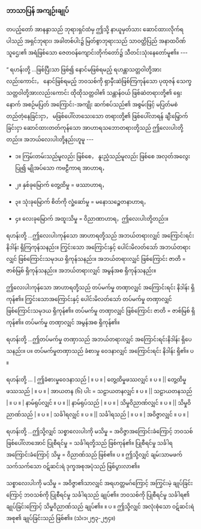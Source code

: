 ### ဘာသာပြန် အကျဉ်းချုပ်

တပည့်တော် အာနန္ဒာသည် ဘုရားရှင်ထံမှ ဤသို့ နာယူမှတ်သား ဆောင်ထားလိုက်ရပါသည် အရှင်ဘုရား၊ အခါတစ်ပါး၌ မြတ်စွာဘုရားသည် သာဝတ္ထိပြည် အနာထပိဏ်သူဌေး၏ အရံဖြစ်သော ဇေတဝန်ကျောင်းတိုက်တော်၌ သီတင်းသုံးနေတော်မူ၏။ ---

“ ရဟန်းတို့ ...ဖြစ်ပြီးသာ ဖြစ်၍ နောင်မဖြစ်ရမည့် ရဟန္တာသတ္တဝါတို့အားလည်းကောင်း， နောင်ဖြစ်ရမည့် ဘဝသစ်ကို ရှာမှီးဆဲဖြစ်ကြကုန်သော ပုထုဇန် သေက္ခသတ္တဝါတို့အားလည်းကောင်း ထိုထိုသတ္တဝါ၏ သန္တာန်ဝယ် ဖြစ်ဆဲတရားတို့၏ ရှေးနောက် အစဉ်မပြတ် အကြောင်း-အကျိုး ဆက်စပ်သည်၏ အစွမ်းဖြင့် မပြတ်မစဲ တည်တံ့နေခြင်းငှာ， မဖြစ်ပေါ်လာသေးသော တရားတို့၏ ဖြစ်ပေါ်လာရန် ချီးမြှောက်ခြင်းငှာ ဆောင်ထားတတ်ကုန်သော အာဟာရသဘောတရားတို့သည် ဤလေးပါးတို့တည်း။ 
အဘယ်လေးပါးတို့နည်းဟူမူ ---

- ၁။ ကြမ်းတမ်းသည်မူလည်း ဖြစ်စေ， နူးညံ့သည်မူလည်း ဖြစ်စေ အလုတ်အလွေးပြု၍ မျိုအပ်သော ကဗဠီကာရ အာဟာရ，

- ၂။ နှစ်ခုမြောက် တွေ့ထိမှု = ဖဿာဟာရ，

- ၃။ သုံးခုမြောက် စိတ်ကို လှုံ့ဆော်မှု = မနောသဉ္စေတနာဟာရ，

- ၄။ လေးခုမြောက် အထူးသိမှု = ဝိညာဏာဟာရ，ဤလေးပါးတို့တည်း။

ရဟန်းတို့ ...ဤလေးပါးကုန်သော အာဟာရတို့သည် အဘယ်တရားလျှင် အကြောင်းရင်း နိဒါန်း ရှိကြကုန်သနည်း။ 
ကြွင်းသော အကြောင်းနှင့် ပေါင်းမိလတ်သော် အဘယ်တရားလျှင် ဖြစ်ကြောင်းသမုဒယ ရှိကုန်သနည်း။ 
အဘယ်တရားလျှင် ဖြစ်ကြောင်း ဇာတိ = ဇာစ်မြစ် ရှိကုန်သနည်း။ 
အဘယ်တရားလျှင် အမွန်အစ ရှိကုန်သနည်း။

ဤလေးပါးကုန်သော အာဟာရတို့သည် တပ်မက်မှု တဏှာလျှင် အကြောင်းရင်း နိဒါန်း ရှိကုန်၏။
ကြွင်းသောအကြောင်းနှင့် ပေါင်းမိလတ်သော် တပ်မက်မှု တဏှာလျှင် ဖြစ်ကြောင်းသမုဒယ ရှိကုန်၏။ 
တပ်မက်မှု တဏှာလျှင် ဖြစ်ကြောင်း ဇာတိ = ဇာစ်မြစ် ရှိကုန်၏။ 
တပ်မက်မှု တဏှာလျှင် အမွန်အစ ရှိကုန်၏။

ရဟန်းတို့ ...ဤတပ်မက်မှု တဏှာသည် အဘယ်တရားလျှင် အကြောင်းရင်းနိဒါန်း ရှိပေသနည်း။ ပ။ 
တပ်မက်မှုတဏှာသည် ခံစားမှု ဝေဒနာလျှင် အကြောင်းရင်း နိဒါန်း ရှိ၏။ ပ ။ 

ရဟန်းတို့ ...
| ဤခံစားမှုဝေဒနာသည် | ။ ပ ။ | တွေ့ထိမှုဖဿလျှင် ။ ပ ။                 || တွေ့ထိမှုဖဿသည်      | ။ ပ ။ | အာယတန (၆) ပါး = သဠာယတနလျှင် ။ ပ ။ || သဠာယတနသည်     | ။ ပ ။ | နာမ်ရုပ်လျှင် ။ ပ ။                  || နာမ်ရုပ်သည်      | ။ ပ ။ | သိမှုဝိညာဏ်လျှင် ။ ပ ။                 || သိမှုဝိညာဏ်သည်     | ။ ပ ။ | သင်္ခါရလျှင် ။ ပ ။                  || သင်္ခါရသည်      | ။ ပ ။ | အဝိဇ္ဇာလျှင် ။ ပ ။                  |

ရဟန်းတို့ ...ဤသို့လျှင် သစ္စာလေးပါးကို မသိမှု = အဝိဇ္ဇာအကြောင်းခံကြောင့် ဘဝသစ် ဖြစ်ပေါ်လာအောင် ပြုစီရင်မှု = သင်္ခါရတို့သည် ဖြစ်ကုန်၏။ 
ပြုစီရင်မှု သင်္ခါရ အကြောင်းခံကြောင့် သိမှု = ဝိညာဏ်သည် ဖြစ်၏။ ပ ။ 
ဤသို့လျှင် ချမ်းသာမဖက် သက်သက်သော ဝဋ်ဆင်းရဲ ဒုက္ခအစုအပုံသည် ဖြစ်ပွားလာ၏။

သစ္စာလေးပါးကို မသိမှု = အဝိဇ္ဇာ၏သာလျှင် အရဟတ္တမဂ်ကြောင့် အကြွင်းမဲ့ ချုပ်ခြင်းကြောင့် ဘဝသစ်ကို ပြုစီရင်မှု သင်္ခါရသည် ချုပ်၏။ 
ဘဝသစ်ကို ပြုစီရင်မှု သင်္ခါရ၏ ချုပ်ခြင်းကြောင့် သိမှုဝိညာဏ်သည် ချုပ်၏။ ။ ပ ။ 
ဤသို့လျှင် အလုံးစုံသော ဝဋ်ဆင်းရဲအစု၏ ချုပ်ခြင်းသည် ဖြစ်၏။ (သံ၊၁၊၂၅၃-၂၅၄။)